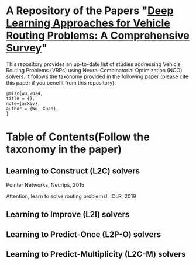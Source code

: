 # A Repository of the Papers "[Deep Learning Approaches for Vehicle Routing Problems: A Comprehensive Survey]()"
This repository provides an up-to-date list of studies addressing Vehicle Routing Problems (VRPs) using Neural Combinatorial Optimization (NCO) solvers. It follows the taxonomy provided in the following paper (please cite this paper if you benefit from this repository):

```
@misc{wu_2024,
title = {},
note={arXiv},
author = {Wu, Xuan},
}
```
# Table of Contents(Follow the taxonomy in the paper)
## Learning to Construct (L2C) solvers
Pointer Networks, Neurips, 2015

Attention, learn to solve routing problems!, ICLR, 2019
## Learning to Improve (L2I) solvers
## Learning to Predict-Once (L2P-O) solvers
## Learning to Predict-Multiplicity (L2C-M) solvers
